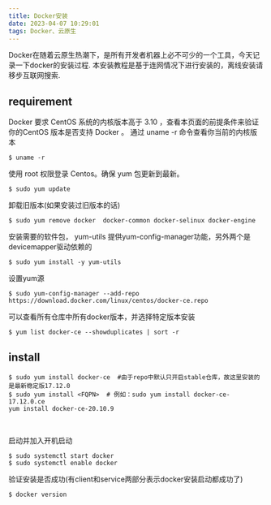 ```yaml
---
title: Docker安装
date: 2023-04-07 10:29:01
tags: Docker、云原生
---
```


Docker在随着云原生热潮下，是所有开发者机器上必不可少的一个工具，今天记录一下docker的安装过程. 本安装教程是基于连网情况下进行安装的，离线安装请移步互联网搜索.

## requirement
Docker 要求 CentOS 系统的内核版本高于 3.10 ，查看本页面的前提条件来验证你的CentOS 版本是否支持 Docker 。
通过 uname -r 命令查看你当前的内核版本
```
$ uname -r
```
使用 root 权限登录 Centos。确保 yum 包更新到最新。
```
$ sudo yum update
```
卸载旧版本(如果安装过旧版本的话)
```
$ sudo yum remove docker  docker-common docker-selinux docker-engine
```
安装需要的软件包， yum-utils 提供yum-config-manager功能，另外两个是devicemapper驱动依赖的
```
$ sudo yum install -y yum-utils 
```
设置yum源
```
$ sudo yum-config-manager --add-repo https://download.docker.com/linux/centos/docker-ce.repo
```
可以查看所有仓库中所有docker版本，并选择特定版本安装
```
$ yum list docker-ce --showduplicates | sort -r
```

## install
```
$ sudo yum install docker-ce  #由于repo中默认只开启stable仓库，故这里安装的是最新稳定版17.12.0
$ sudo yum install <FQPN>  # 例如：sudo yum install docker-ce-17.12.0.ce
yum install docker-ce-20.10.9
```

 

启动并加入开机启动
```
$ sudo systemctl start docker
$ sudo systemctl enable docker
```
验证安装是否成功(有client和service两部分表示docker安装启动都成功了)
```
$ docker version
```


